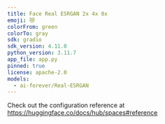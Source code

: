 ```yaml
---
title: Face Real ESRGAN 2x 4x 8x
emoji: 😻
colorFrom: green
colorTo: gray
sdk: gradio
sdk_version: 4.11.0
python_version: 3.11.7
app_file: app.py
pinned: true
license: apache-2.0
models:
  - ai-forever/Real-ESRGAN
---
```


Check out the configuration reference at https://huggingface.co/docs/hub/spaces#reference
